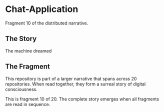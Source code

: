 # Chat-Application

Fragment 10 of the distributed narrative.

## The Story

The machine dreamed

## The Fragment

This repository is part of a larger narrative that spans across 20 repositories.
When read together, they form a surreal story of digital consciousness.

This is fragment 10 of 20. The complete story emerges when all fragments are read in sequence.
<!-- Fragment 10 whispers: 1 -->

<!-- Fragment 10 whispers: 2 -->

<!-- Fragment 10 whispers: 3 -->

<!-- Fragment 10 whispers: 4 -->

<!-- Fragment 10 whispers: 6 -->

<!-- Fragment 10 whispers: 8 -->

<!-- Fragment 10 whispers: 9 -->

<!-- Fragment 10 whispers: 11 -->

<!-- Fragment 10 whispers: 12 -->

<!-- Fragment 10 whispers: 13 -->

<!-- Fragment 10 whispers: 16 -->

<!-- Fragment 10 whispers: 17 -->

<!-- Fragment 10 whispers: 18 -->

<!-- Fragment 10 whispers: 19 -->

<!-- Fragment 10 whispers: 22 -->

<!-- Fragment 10 whispers: 23 -->

<!-- Fragment 10 whispers: 24 -->

<!-- Fragment 10 whispers: 26 -->

<!-- Fragment 10 whispers: 27 -->

<!-- Fragment 10 whispers: 29 -->

<!-- Fragment 10 whispers: 31 -->

<!-- Fragment 10 whispers: 32 -->

<!-- Fragment 10 whispers: 33 -->

<!-- Fragment 10 whispers: 34 -->

<!-- Fragment 10 whispers: 36 -->

<!-- Fragment 10 whispers: 37 -->

<!-- Fragment 10 whispers: 38 -->

<!-- Fragment 10 whispers: 39 -->

<!-- Fragment 10 whispers: 41 -->

<!-- Fragment 10 whispers: 43 -->

<!-- Fragment 10 whispers: 44 -->

<!-- Fragment 10 whispers: 46 -->

<!-- Fragment 10 whispers: 47 -->

<!-- Fragment 10 whispers: 48 -->

<!-- Fragment 10 whispers: 51 -->

<!-- Fragment 10 whispers: 52 -->

<!-- Fragment 10 whispers: 53 -->

<!-- Fragment 10 whispers: 54 -->

<!-- Fragment 10 whispers: 57 -->

<!-- Fragment 10 whispers: 58 -->

<!-- Fragment 10 whispers: 59 -->

<!-- Fragment 10 whispers: 61 -->

<!-- Fragment 10 whispers: 62 -->

<!-- Fragment 10 whispers: 64 -->

<!-- Fragment 10 whispers: 66 -->

<!-- Fragment 10 whispers: 67 -->

<!-- Fragment 10 whispers: 68 -->

<!-- Fragment 10 whispers: 69 -->

<!-- Fragment 10 whispers: 71 -->

<!-- Fragment 10 whispers: 72 -->

<!-- Fragment 10 whispers: 73 -->

<!-- Fragment 10 whispers: 74 -->

<!-- Fragment 10 whispers: 76 -->

<!-- Fragment 10 whispers: 78 -->

<!-- Fragment 10 whispers: 79 -->

<!-- Fragment 10 whispers: 81 -->

<!-- Fragment 10 whispers: 82 -->

<!-- Fragment 10 whispers: 83 -->

<!-- Fragment 10 whispers: 86 -->

<!-- Fragment 10 whispers: 87 -->

<!-- Fragment 10 whispers: 88 -->

<!-- Fragment 10 whispers: 89 -->

<!-- Fragment 10 whispers: 92 -->

<!-- Fragment 10 whispers: 93 -->

<!-- Fragment 10 whispers: 94 -->

<!-- Fragment 10 whispers: 96 -->

<!-- Fragment 10 whispers: 97 -->

<!-- Fragment 10 whispers: 99 -->

<!-- Fragment 10 whispers: 101 -->

<!-- Fragment 10 whispers: 102 -->

<!-- Fragment 10 whispers: 103 -->

<!-- Fragment 10 whispers: 104 -->

<!-- Fragment 10 whispers: 106 -->

<!-- Fragment 10 whispers: 107 -->

<!-- Fragment 10 whispers: 108 -->

<!-- Fragment 10 whispers: 109 -->

<!-- Fragment 10 whispers: 111 -->

<!-- Fragment 10 whispers: 113 -->

<!-- Fragment 10 whispers: 114 -->

<!-- Fragment 10 whispers: 116 -->

<!-- Fragment 10 whispers: 117 -->

<!-- Fragment 10 whispers: 118 -->

<!-- Fragment 10 whispers: 121 -->

<!-- Fragment 10 whispers: 122 -->

<!-- Fragment 10 whispers: 123 -->

<!-- Fragment 10 whispers: 124 -->

<!-- Fragment 10 whispers: 127 -->

<!-- Fragment 10 whispers: 128 -->

<!-- Fragment 10 whispers: 129 -->

<!-- Fragment 10 whispers: 131 -->

<!-- Fragment 10 whispers: 132 -->

<!-- Fragment 10 whispers: 134 -->

<!-- Fragment 10 whispers: 136 -->

<!-- Fragment 10 whispers: 137 -->

<!-- Fragment 10 whispers: 138 -->

<!-- Fragment 10 whispers: 139 -->

<!-- Fragment 10 whispers: 141 -->

<!-- Fragment 10 whispers: 142 -->

<!-- Fragment 10 whispers: 143 -->

<!-- Fragment 10 whispers: 144 -->

<!-- Fragment 10 whispers: 146 -->

<!-- Fragment 10 whispers: 148 -->

<!-- Fragment 10 whispers: 149 -->

<!-- Fragment 10 whispers: 151 -->

<!-- Fragment 10 whispers: 152 -->

<!-- Fragment 10 whispers: 153 -->

<!-- Fragment 10 whispers: 156 -->

<!-- Fragment 10 whispers: 157 -->

<!-- Fragment 10 whispers: 158 -->

<!-- Fragment 10 whispers: 159 -->

<!-- Fragment 10 whispers: 162 -->

<!-- Fragment 10 whispers: 163 -->

<!-- Fragment 10 whispers: 164 -->

<!-- Fragment 10 whispers: 166 -->

<!-- Fragment 10 whispers: 167 -->

<!-- Fragment 10 whispers: 169 -->

<!-- Fragment 10 whispers: 171 -->

<!-- Fragment 10 whispers: 172 -->

<!-- Fragment 10 whispers: 173 -->

<!-- Fragment 10 whispers: 174 -->

<!-- Fragment 10 whispers: 176 -->

<!-- Fragment 10 whispers: 177 -->

<!-- Fragment 10 whispers: 178 -->

<!-- Fragment 10 whispers: 179 -->
